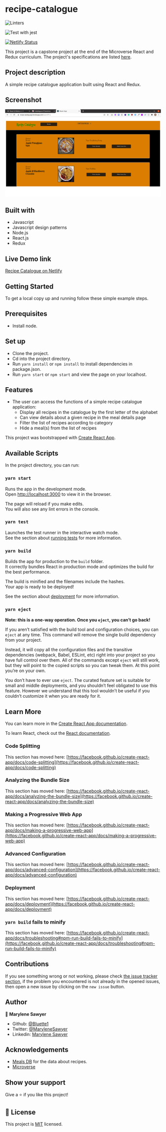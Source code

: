 # recipe-catalogue
![Linters](https://github.com/bluette1/recipe-catalogue/workflows/Linters/badge.svg)

![Test with jest](https://github.com/Bluette1/recipe-catalogue/workflows/Test%20with%20jest/badge.svg)

[![Netlify Status](https://api.netlify.com/api/v1/badges/5c89393a-41c7-499f-8614-d3a8b60b82ff/deploy-status)](https://app.netlify.com/sites/recipe-catalogue/deploys)

This project is a capstone project at the end of the Microverse React and Redux curriculum. The project's specifications are listed [here](https://www.notion.so/Catalogue-of-Statistics-72446e7fa33c403a9b6a0bc1de5c6cf5).

## Project description
A simple recipe catalogue application built using React and Redux.

## Screenshot
![demo picture](./public/screenshot.png)


## Built with
- Javascript
- Javascript design patterns
- Node.js
- React.js
- Redux

## Live Demo link
[Recipe Catalogue on Netlify](https://recipe-catalogue.netlify.app/)

## Getting Started

To get a local copy up and running follow these simple example steps.

## Prerequisites

- Install node.

## Set up

- Clone the project.
- Cd into the project directory.
- Run ```yarn install``` or ```npm install``` to install dependencies in package.json.
- Run ```yarn start``` or ```npm start```  and view the page on your localhost.


 ## Features
- The user can access the functions of a simple recipe catalogue application:
  - Display all recipes in the catalogue by the first letter of the alphabet
  - Can view details about a given recipe in the meal details page
  - Filter the list of recipes according to category
  - Hide a meal(s) from the list of recipes


This project was bootstrapped with [Create React App](https://github.com/facebook/create-react-app).

## Available Scripts

In the project directory, you can run:

### `yarn start`

Runs the app in the development mode.\
Open [http://localhost:3000](http://localhost:3000) to view it in the browser.

The page will reload if you make edits.\
You will also see any lint errors in the console.

### `yarn test`

Launches the test runner in the interactive watch mode.\
See the section about [running tests](https://facebook.github.io/create-react-app/docs/running-tests) for more information.

### `yarn build`

Builds the app for production to the `build` folder.\
It correctly bundles React in production mode and optimizes the build for the best performance.

The build is minified and the filenames include the hashes.\
Your app is ready to be deployed!

See the section about [deployment](https://facebook.github.io/create-react-app/docs/deployment) for more information.

### `yarn eject`

**Note: this is a one-way operation. Once you `eject`, you can’t go back!**

If you aren’t satisfied with the build tool and configuration choices, you can `eject` at any time. This command will remove the single build dependency from your project.

Instead, it will copy all the configuration files and the transitive dependencies (webpack, Babel, ESLint, etc) right into your project so you have full control over them. All of the commands except `eject` will still work, but they will point to the copied scripts so you can tweak them. At this point you’re on your own.

You don’t have to ever use `eject`. The curated feature set is suitable for small and middle deployments, and you shouldn’t feel obligated to use this feature. However we understand that this tool wouldn’t be useful if you couldn’t customize it when you are ready for it.

## Learn More

You can learn more in the [Create React App documentation](https://facebook.github.io/create-react-app/docs/getting-started).

To learn React, check out the [React documentation](https://reactjs.org/).

### Code Splitting

This section has moved here: [https://facebook.github.io/create-react-app/docs/code-splitting](https://facebook.github.io/create-react-app/docs/code-splitting)

### Analyzing the Bundle Size

This section has moved here: [https://facebook.github.io/create-react-app/docs/analyzing-the-bundle-size](https://facebook.github.io/create-react-app/docs/analyzing-the-bundle-size)

### Making a Progressive Web App

This section has moved here: [https://facebook.github.io/create-react-app/docs/making-a-progressive-web-app](https://facebook.github.io/create-react-app/docs/making-a-progressive-web-app)

### Advanced Configuration

This section has moved here: [https://facebook.github.io/create-react-app/docs/advanced-configuration](https://facebook.github.io/create-react-app/docs/advanced-configuration)

### Deployment

This section has moved here: [https://facebook.github.io/create-react-app/docs/deployment](https://facebook.github.io/create-react-app/docs/deployment)

### `yarn build` fails to minify

This section has moved here: [https://facebook.github.io/create-react-app/docs/troubleshooting#npm-run-build-fails-to-minify](https://facebook.github.io/create-react-app/docs/troubleshooting#npm-run-build-fails-to-minify)


## Contributions

 If you see something wrong or not working, please check [the issue tracker section](https://github.com/bluette1/recipe-catalogue/issues), if the problem you encountered is not already in the opened issues, then open a new issue by clicking on the `new issue` button.

## Author

👤 **Marylene Sawyer**
- Github: [@Bluette1](https://github.com/Bluette1)
- Twitter: [@MaryleneSawyer](https://twitter.com/MaryleneSawyer)
- Linkedin: [Marylene Sawyer](https://www.linkedin.com/in/marylene-sawyer)

## Acknowledgements

- [Meals DB](https://www.themealdb.com/api.php) for the data about recipes.
- [Microverse](https://www.microverse.org/)

## Show your support

Give a ⭐️ if you like this project!

## 📝 License

This project is [MIT](https://opensource.org/licenses/MIT) licensed.
